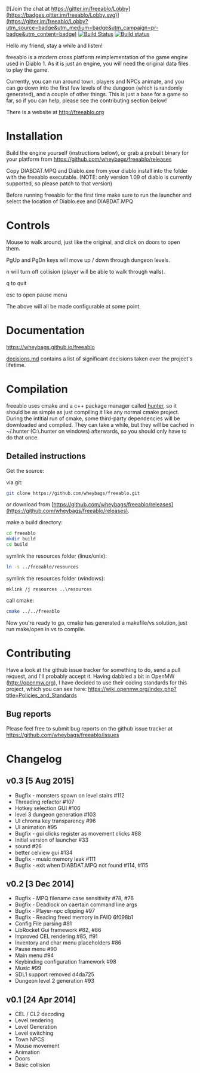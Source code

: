 [![Join the chat at https://gitter.im/freeablo/Lobby](https://badges.gitter.im/freeablo/Lobby.svg)](https://gitter.im/freeablo/Lobby?utm_source=badge&utm_medium=badge&utm_campaign=pr-badge&utm_content=badge) [![Build Status](https://travis-ci.org/wheybags/freeablo.svg?branch=master)](https://travis-ci.org/wheybags/freeablo) [![Build status](https://ci.appveyor.com/api/projects/status/g0jl334givrw5b0d/branch/master?svg=true)](https://ci.appveyor.com/project/wheybags/freeablo/branch/master)


Hello my friend, stay a while and listen!

freeablo is a modern cross platform reimplementation of the game engine used in Diablo 1.
As it is just an engine, you will need the original data files to play the game.

Currently, you can run around town, players and NPCs animate, and you can go down into the first few levels of the dungeon (which is randomly generated), and a couple of other things.
This is just a base for a game so far, so if you can help, please see the contributing section below!


There is a website at http://freeablo.org

# Installation

Build the engine yourself (instructions below), or grab a prebuilt binary for your platform from https://github.com/wheybags/freeablo/releases

Copy DIABDAT.MPQ and Diablo.exe from your diablo install into the folder with the freeablo executable. (NOTE: only version 1.09 of diablo is currently supported, so please patch to that version)

Before running freeablo for the first time make sure to run the launcher and select the location of Diablo.exe and DIABDAT.MPQ

# Controls

Mouse to walk around, just like the original, and click on doors to open them.

PgUp and PgDn keys will move up / down through dungeon levels.

n will turn off collision (player will be able to walk through walls).

q to quit

esc to open pause menu

The above will all be made configurable at some point.

# Documentation

https://wheybags.github.io/freeablo

[decisions.md](decisions.md) contains a list of significant decisions taken over the project's lifetime.

# Compilation

freeablo uses cmake and a c++ package manager called [hunter](https://github.com/ruslo/hunter), so it should be as simple as just compiling it like any normal cmake project.
During the intitial run of cmake, some third-party dependencies will be downloaded and compiled. They can take a while, but they will be cached in ~/.hunter (C:\\.hunter on windows) afterwards,
so you should only have to do that once.

## Detailed instructions

Get the source:

via git:

```bash
git clone https://github.com/wheybags/freeablo.git
```

or download from [https://github.com/wheybags/freeablo/releases](https://github.com/wheybags/freeablo/releases).

make a build directory:

```bash
cd freeablo
mkdir build
cd build
```

symlink the resources folder (linux/unix):
```bash
ln -s ../freeablo/resources
```
symlink the resources folder (windows):
```
mklink /j resources ..\resources
```

call cmake:
```bash
cmake ../../freeablo
```

Now you're ready to go, cmake has generated a makefile/vs solution, just run make/open in vs to compile.

# Contributing

Have a look at the github issue tracker for something to do, send a pull request, and I'll probably accept it.
Having dabbled a bit in OpenMW (http://openmw.org), I have decided to use their coding standards for this project, which you can see here: https://wiki.openmw.org/index.php?title=Policies_and_Standards

## Bug reports

Please feel free to submit bug reports on the github issue tracker at https://github.com/wheybags/freeablo/issues


# Changelog

## v0.3 [5 Aug 2015]

- Bugfix - monsters spawn on level stairs #112
- Threading refactor #107
- Hotkey selection GUI #106
- level 3 dungeon generation #103
- UI chroma key transparency #96
- UI animation #95
- Bugfix - gui clicks register as movement clicks #88
- Initial version of launcher #33
- sound #26
- better celview gui #134
- Bugfix - music memory leak #111
- Bugfix - exit when DIABDAT.MPQ not found #114, #115

## v0.2 [3 Dec 2014]

- Bugfix - MPQ filename case sensitivity #78, #76
- Bugfix - Deadlock on caertain command line args
- Bugfix - Player-npc clipping #97
- Bugfix - Reading freed memory in FAIO 6f098b1
- Config File parsing #81
- LibRocket Gui framework #82, #86
- Improved CEL rendering #85, #91
- Inventory and char menu placeholders #86
- Pause menu #90
- Main menu #94
- Keybinding configuration framework #98
- Music #99
- SDL1 support removed d4da725
- Dungeon level 2 generation #93

## v0.1 [24 Apr 2014]

- CEL / CL2 decoding
- Level rendering
- Level Generation
- Level switching
- Town NPCS
- Mouse movement
- Animation
- Doors
- Basic collision
